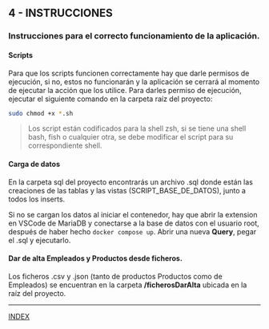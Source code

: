 ## **4 - INSTRUCCIONES**

### Instrucciones para el correcto funcionamiento de la aplicación.

#### **Scripts**

Para que los scripts funcionen correctamente hay que darle permisos de ejecución, si no, estos no funcionarán y la aplicación se cerrará al momento de ejecutar la acción que los utilice. Para darles permiso  de ejecución, ejecutar el siguiente comando en la carpeta raíz del proyecto:

```bash
sudo chmod +x *.sh
```

> Los script están codificados para la shell zsh, si se tiene una shell bash, fish o cualquier otra, se debe modificar el script para su correspondiente shell.

#### **Carga de datos**

En la carpeta sql del proyecto encontrarás un archivo .sql donde están las creaciones de las tablas y las vistas (SCRIPT_BASE_DE_DATOS), junto a todos los inserts.

Si no se cargan los datos al iniciar el contenedor, hay que abrir la extension en VSCode de MariaDB y conectarse a la base de datos con el usuario root, después de haber hecho `docker compose up`. Abrir una nueva **Query**, pegar el .sql y ejecutarlo.

#### Dar de alta Empleados y Productos desde ficheros.

Los ficheros .csv y .json (tanto de productos Productos como de Empleados)  se encuentran en la carpeta **/ficherosDarAlta** ubicada en la raíz del proyecto.

---

[INDEX](../../index.html)